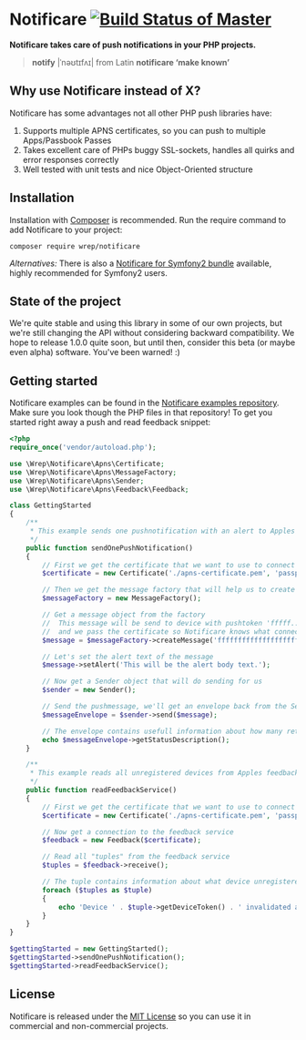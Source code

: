 # Notificare [![Build Status of Master](https://travis-ci.org/wrep/notificare.png?branch=master)](https://travis-ci.org/wrep/notificare)
**Notificare takes care of push notifications in your PHP projects.**

> **notify** |ˈnəʊtɪfʌɪ| from Latin **notificare ‘make known’**

## Why use Notificare instead of X?
Notificare has some advantages not all other PHP push libraries have:

1. Supports multiple APNS certificates, so you can push to multiple Apps/Passbook Passes
2. Takes excellent care of PHPs buggy SSL-sockets, handles all quirks and error responses correctly
3. Well tested with unit tests and nice Object-Oriented structure

## Installation
Installation with [Composer](http://getcomposer.org) is recommended. Run the require command to add Notificare to your project:

`composer require wrep/notificare`

*Alternatives:*
There is also a [Notificare for Symfony2 bundle](https://github.com/wrep/notificare-symfony) available, highly recommended for Symfony2 users.

## State of the project
We're quite stable and using this library in some of our own projects, but we're still changing the API without considering backward compatibility. We hope to release 1.0.0 quite soon, but until then, consider this beta (or maybe even alpha) software. You've been warned! :)

## Getting started
Notificare examples can be found in the [Notificare examples repository](https://github.com/wrep/notificare-examples). Make sure you look though the PHP files in that repository! To get you started right away a push and read feedback snippet:

```php
<?php
require_once('vendor/autoload.php');

use \Wrep\Notificare\Apns\Certificate;
use \Wrep\Notificare\Apns\MessageFactory;
use \Wrep\Notificare\Apns\Sender;
use \Wrep\Notificare\Apns\Feedback\Feedback;

class GettingStarted
{
	/**
	 * This example sends one pushnotification with an alert to Apples production push servers
	 */
    public function sendOnePushNotification()
    {
        // First we get the certificate that we want to use to connect to Apple
        $certificate = new Certificate('./apns-certificate.pem', 'passphrase-to-use');

        // Then we get the message factory that will help us to create the pushmessages
        $messageFactory = new MessageFactory();

        // Get a message object from the factory
        //  This message will be send to device with pushtoken 'fffff...'
        //  and we pass the certificate so Notificare knows what connection to send it over
        $message = $messageFactory->createMessage('ffffffffffffffffffffffffffffffffffffffffffffffffffffffffffffffff', $certificate);

        // Let's set the alert text of the message
        $message->setAlert('This will be the alert body text.');

        // Now get a Sender object that will do sending for us
        $sender = new Sender();

        // Send the pushmessage, we'll get an envelope back from the Sender
        $messageEnvelope = $sender->send($message);

        // The envelope contains usefull information about how many retries were needed and if sending succeeded
        echo $messageEnvelope->getStatusDescription();
    }

    /**
     * This example reads all unregistered devices from Apples feedback service
     */
    public function readFeedbackService()
    {
        // First we get the certificate that we want to use to connect to Apple
        $certificate = new Certificate('./apns-certificate.pem', 'passphrase-to-use');

        // Now get a connection to the feedback service
        $feedback = new Feedback($certificate);

        // Read all "tuples" from the feedback service
        $tuples = $feedback->receive();

        // The tuple contains information about what device unregistered and when it did unregister
        foreach ($tuples as $tuple)
        {
            echo 'Device ' . $tuple->getDeviceToken() . ' invalidated at ' . $tuple->getInvalidatedAt()->format(\DateTime::ISO8601) . PHP_EOL;
        }
    }
}

$gettingStarted = new GettingStarted();
$gettingStarted->sendOnePushNotification();
$gettingStarted->readFeedbackService();
```

## License

Notificare is released under the [MIT License](License) so you can use it in commercial and non-commercial projects.